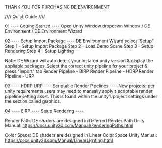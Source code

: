 ﻿THANK YOU FOR PURCHASING DE ENVIRONMENT

//// Quick Guide ////

01 ---- Getting Started  ----
Open Unity Window dropdown 
Window / DE Environment / DE Environment Wizard

02 ---- Setup Import Package  ----
DE Environment Wizard select “Setup”
    Step 1 – Setup Import Package
    Step 2 – Load Demo Scene
    Step 3 – Setup Rendering
    Step 4 – Setup Lighting

Note: DE Wizard will auto detect your installed unity version & display the appliable packages. 
Select the correct unity pipeline for your project & press “Import” tab
Render Pipeline - BIRP
Render Pipeline - HDRP
Render Pipeline - URP 

03 ---- HDRP URP ---- Scriptable Render Pipelines  ---- 
New projects: per unity requirements users may need to manually apply a scriptable render pipeline setting asset. 
This is found within the unity’s project settings under the section called graphics.   


04 ---- BIRP ---- Setup Rendering  ----

Render Path: DE shaders are designed in Deferred Render Path
Unity Manual: https://docs.unity3d.com/Manual/RenderingPaths.html

Color Space: DE shaders are designed in Linear Color Space
Unity Manual: https://docs.unity3d.com/Manual/LinearLighting.html

